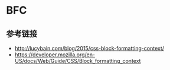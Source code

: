 # BFC

## 参考链接
* http://lucybain.com/blog/2015/css-block-formatting-context/
* https://developer.mozilla.org/en-US/docs/Web/Guide/CSS/Block_formatting_context
